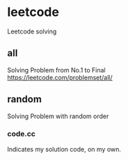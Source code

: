 # leetcode
Leetcode solving

## all
Solving Problem from No.1 to Final    
https://leetcode.com/problemset/all/

## random
Solving Problem with random order

### code.cc
Indicates my solution code, on my own.

